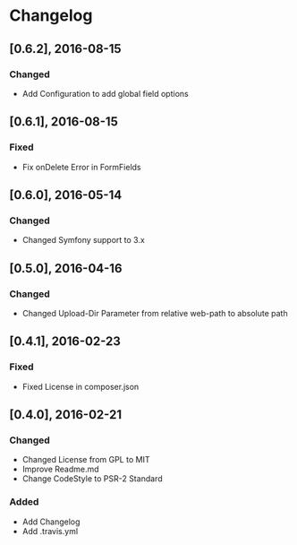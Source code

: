 # Changelog

## [0.6.2], 2016-08-15

### Changed

 * Add Configuration to add global field options

## [0.6.1], 2016-08-15

### Fixed

 * Fix onDelete Error in FormFields

## [0.6.0], 2016-05-14

### Changed

 * Changed Symfony support to 3.x

## [0.5.0], 2016-04-16

### Changed

 * Changed Upload-Dir Parameter from relative web-path to absolute path

## [0.4.1], 2016-02-23

### Fixed

 * Fixed License in composer.json

## [0.4.0], 2016-02-21

### Changed

 * Changed License from GPL to MIT
 * Improve Readme.md
 * Change CodeStyle to PSR-2 Standard
 
### Added

 * Add Changelog
 * Add .travis.yml